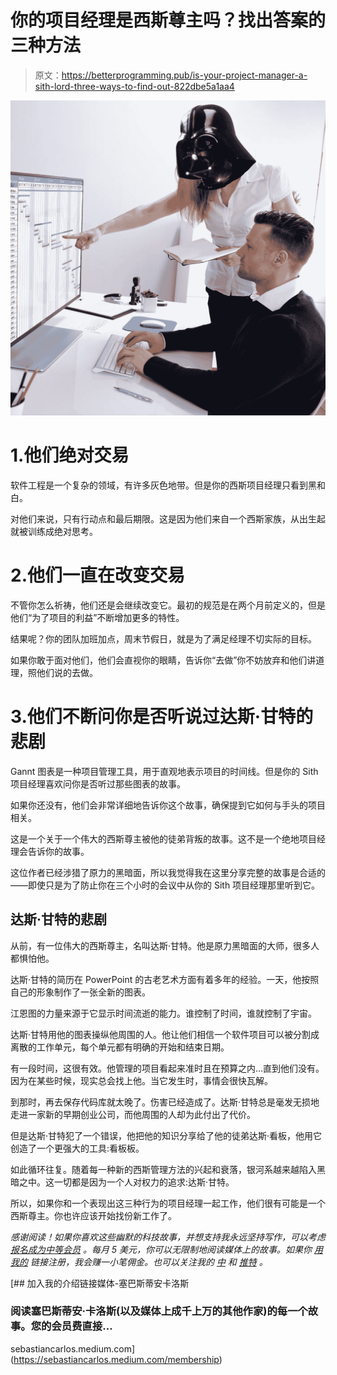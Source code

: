 # 你的项目经理是西斯尊主吗？找出答案的三种方法

> 原文：<https://betterprogramming.pub/is-your-project-manager-a-sith-lord-three-ways-to-find-out-822dbe5a1aa4>

![](img/b5a81bc78bbc9ca18e2e0e3fea7ed877.png)

# 1.他们绝对交易

软件工程是一个复杂的领域，有许多灰色地带。但是你的西斯项目经理只看到黑和白。

对他们来说，只有行动点和最后期限。这是因为他们来自一个西斯家族，从出生起就被训练成绝对思考。

# 2.他们一直在改变交易

不管你怎么祈祷，他们还是会继续改变它。最初的规范是在两个月前定义的，但是他们“为了项目的利益”不断增加更多的特性。

结果呢？你的团队加班加点，周末节假日，就是为了满足经理不切实际的目标。

如果你敢于面对他们，他们会直视你的眼睛，告诉你“去做”你不妨放弃和他们讲道理，照他们说的去做。

# 3.他们不断问你是否听说过达斯·甘特的悲剧

Gannt 图表是一种项目管理工具，用于直观地表示项目的时间线。但是你的 Sith 项目经理喜欢问你是否听过那些图表的故事。

如果你还没有，他们会非常详细地告诉你这个故事，确保提到它如何与手头的项目相关。

这是一个关于一个伟大的西斯尊主被他的徒弟背叛的故事。这不是一个绝地项目经理会告诉你的故事。

这位作者已经涉猎了原力的黑暗面，所以我觉得我在这里分享完整的故事是合适的——即使只是为了防止你在三个小时的会议中从你的 Sith 项目经理那里听到它。

## 达斯·甘特的悲剧

从前，有一位伟大的西斯尊主，名叫达斯·甘特。他是原力黑暗面的大师，很多人都惧怕他。

达斯·甘特的简历在 PowerPoint 的古老艺术方面有着多年的经验。一天，他按照自己的形象制作了一张全新的图表。

江恩图的力量来源于它显示时间流逝的能力。谁控制了时间，谁就控制了宇宙。

达斯·甘特用他的图表操纵他周围的人。他让他们相信一个软件项目可以被分割成离散的工作单元，每个单元都有明确的开始和结束日期。

有一段时间，这很有效。他管理的项目看起来准时且在预算之内…直到他们没有。因为在某些时候，现实总会找上他。当它发生时，事情会很快瓦解。

到那时，再去保存代码库就太晚了。伤害已经造成了。达斯·甘特总是毫发无损地走进一家新的早期创业公司，而他周围的人却为此付出了代价。

但是达斯·甘特犯了一个错误，他把他的知识分享给了他的徒弟达斯·看板，他用它创造了一个更强大的工具:看板板。

如此循环往复。随着每一种新的西斯管理方法的兴起和衰落，银河系越来越陷入黑暗之中。这一切都是因为一个人对权力的追求:达斯·甘特。

所以，如果你和一个表现出这三种行为的项目经理一起工作，他们很有可能是一个西斯尊主。你也许应该开始找份新工作了。

*感谢阅读！如果你喜欢这些幽默的科技故事，并想支持我永远坚持写作，可以考虑* [*报名成为中等会员*](https://sebastiancarlos.medium.com/membership) *。每月 5 美元，你可以无限制地阅读媒体上的故事。如果你* [*用我的*](https://sebastiancarlos.medium.com/membership) *链接注册，我会赚一小笔佣金。也可以关注我的* [*中*](https://sebastiancarlos.medium.com/) *和* [*推特*](https://twitter.com/5ebastiancarlo5) *。*

[](https://sebastiancarlos.medium.com/membership) [## 加入我的介绍链接媒体-塞巴斯蒂安卡洛斯

### 阅读塞巴斯蒂安·卡洛斯(以及媒体上成千上万的其他作家)的每一个故事。您的会员费直接…

sebastiancarlos.medium.com](https://sebastiancarlos.medium.com/membership)